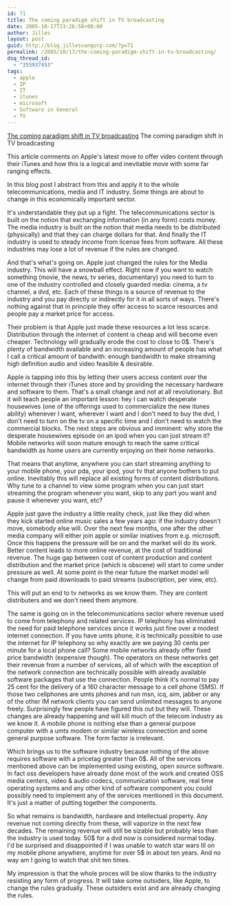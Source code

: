 ```yaml
---
id: 71
title: The coming paradigm shift in TV broadcasting
date: 2005-10-17T23:26:58+00:00
author: Jilles
layout: post
guid: http://blog.jillesvangurp.com/?p=71
permalink: /2005/10/17/the-coming-paradigm-shift-in-tv-broadcasting/
dsq_thread_id:
  - "355937453"
tags:
  - apple
  - IP
  - IT
  - itunes
  - microsoft
  - Software in General
  - TV
---
```

<a href="http://arstechnica.com/news.ars/post/20051017-5441.html">The coming paradigm shift in TV broadcasting</a>
The coming paradigm shift in TV broadcasting

This article comments on Apple's latest move to offer video content through their iTunes and how this is a logical and inevitable move with some far ranging effects.

In this blog post I abstract from this and apply it to the whole telecommunications, media and IT industry. Some things are about to change in this economically important sector. 

It's understandable they put up a fight. The telecommunications sector is built on the notion that exchanging information (in any form) costs money. The media industry is built on the notion that media needs to be distributed (physically) and that they can charge dollars for that. And finally the IT industry is used to steady income from license fees from software. All these industries may lose a lot of revenue if the rules are changed.

And that's what's going on. Apple just changed the rules for the Media industry. This will have a snowball effect. Right now if you want to watch something (movie, the news, tv series, documentary) you need to turn to one of the industry controlled and closely guarded media: cinema, a tv channel, a dvd, etc. Each of these things is a source of revenue to the industry and you pay directly or indirectly for it in all sorts of ways. There's nothing against that in principle they offer access to scarce resources and people pay a market price for access.

Their problem is that Apple just made these resources a lot less scarce. Distribution through the internet of content is cheap and will become even cheaper. Technology will gradually erode the cost to close to 0$. There's plenty of bandwidth available and an increasing amount of people has what I call a critical amount of bandwith: enough bandwidth to make streaming high definition audio and video feasible & desirable. 

Apple is tapping into this by letting their users access content over the internet through their iTunes store and by providing the necessary hardware and software to them. That's a small change and not at all revolutionary. But it will teach people an important lesson: hey I can watch desperate housewives (one of the offerings used to commercialize the new itunes ability) whenever I want, wherever I want and I don't need to buy the dvd, I don't need to turn on the tv on a specific time and I don't need to watch the commercial blocks. The next steps are obvious and imminent: why store the desperate housewives episode on an ipod when you can just stream it? Mobile networks will soon mature enough to reach the same critical bandwidth as home users are currently enjoying on their home networks.

That means that anytime, anywhere you can start streaming anything to your mobile phone, your pda, your ipod, your tv that anyone bothers to put online. Inevitably this will replace all existing forms of content distributions. Why tune to a channel to view some program when you can just start streaming the program whenever you want, skip to any part you want and pause it whenever you want, etc?

Apple just gave the industry a little reality check, just like they did when they kick started online music sales a few years ago: if the industry doesn't move, somebody else will. Over the next few months, one after the other media company will either join apple or similar iniatives from e.g. microsoft. Once this happens the pressure will be on and the market will do its work. Better content leads to more online revenue, at the cost of traditional revenue. The huge gap between cost of content production and content distribution and the market price (which is obscene) will start to come under pressure as well. At some point in the near future the market model will change from paid downloads to paid streams (subscription, per view, etc). 

This will put an end to tv networks as we know them. They are content distributers and we don't need them anymore.

The same is going on in the telecommunications sector where revenue used to come from telephony and related services. IP telephony has eliminated the need for paid telephone services since it works just fine over a modest internet connection. If you have umts phone, it is technically possible to use the internet for IP telephony so why exactly are we paying 30 cents per minute for a local phone call? Some mobile networks already offer fixed price bandwidth (expensive though). The operators on these networks get their revenue from a number of services, all of which with the exception of  the network connection are technically possible with already available software packages that use the connection. People think it's normal to pay 25 cent for the delivery of a 160 character message to a cell phone (SMS). If those two cellphones are umts phones and run msn, icq, aim, jabber or any of the other IM network clients you can send unlimited messages to anyone freely. Surprisingly few people have figured this out but they will. These changes are already happening and will kill much of the telecom industry as we know it. A mobile phone is nothing else than a general purpose computer with a umts modem or similar wireless connection and some general purpose software. The form factor is irrelevant.

Which brings us to the software industry because nothing of the above requires software with a pricetag greater than 0$. All of the services mentioned above can be implemented using existing, open source software. In fact oss developers have already done most of the work and created OSS media centers, video & audio codecs, communication software, real time operating systems and any other kind of software component you could possibly need to implement any of the services mentioned in this document. It's just a matter of putting together the components. 

So what remains is bandwidth, hardware and intellectual property. Any revenue not coming directly from these, will vaporize in the next few decades.  The remaining revenue will still be sizable but probably less than the industry is used today. 50$ for a dvd now is considered normal today. I'd be surprised and disappointed if I was unable to watch star wars III on my mobile phone anywhere, anytime for over 5$ in about ten years. And no way am I going to watch that shit ten times.

My impression is that the whole proces will be slow thanks to the industry resisting any form of progress. It will take some outsiders, like Apple, to change the rules gradually. These outsiders exist and are already changing the rules.